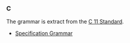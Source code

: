 
<div markdown="1">

### C

The grammar is extract from the <a href="http://www.open-std.org/jtc1/sc22/wg14/www/docs/n1570.pdf">C 11 Standard</a>.

- [Specification Grammar](https://github.com/iguana-parser/grammars/blob/master/src/c/specification/C.rsc)

</div>
